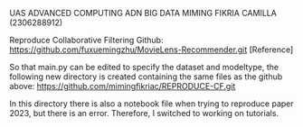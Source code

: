 UAS ADVANCED COMPUTING ADN BIG DATA
MIMING FIKRIA CAMILLA (2306288912)

Reproduce Collaborative Filtering Github:
https://github.com/fuxuemingzhu/MovieLens-Recommender.git [Reference]

So that main.py can be edited to specify the dataset and modeltype, the following new directory is created containing the same files as the github above:
https://github.com/mimingfikriac/REPRODUCE-CF.git

In this directory there is also a notebook file when trying to reproduce paper 2023, but there is an error. Therefore, I switched to working on tutorials.
